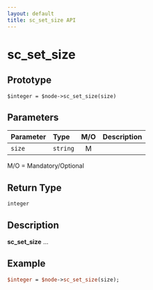 ```yaml
---
layout: default
title: sc_set_size API
---
```



sc_set_size
===========


Prototype
---------

```
$integer = $node->sc_set_size(size)
```


Parameters
----------

| Parameter | Type     | M/O | Description                                    |
|:----------|:---------|:---:|:-----------------------------------------------|
| `size` | `string` |  M  |                                              |

M/O = Mandatory/Optional


Return Type
-----------

`integer`


Description
-----------

**sc_set_size** ...


Example
-------

```perl
$integer = $node->sc_set_size(size);
```
